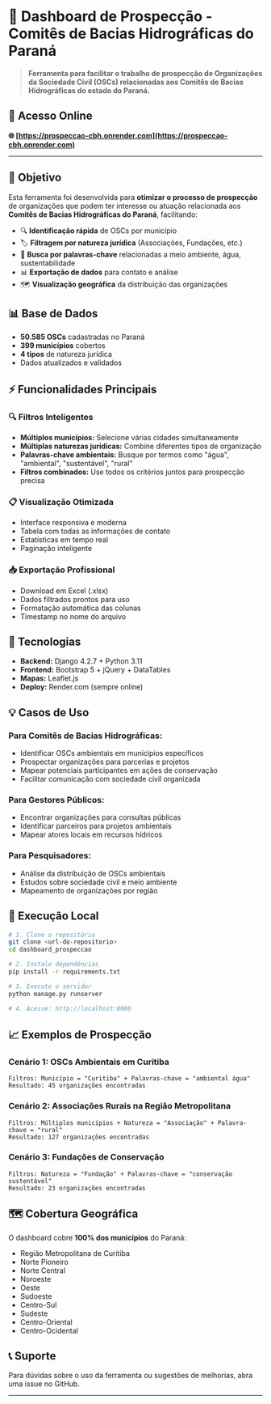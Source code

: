 # 🌊 Dashboard de Prospecção - Comitês de Bacias Hidrográficas do Paraná

> **Ferramenta para facilitar o trabalho de prospecção de Organizações da Sociedade Civil (OSCs) relacionadas aos Comitês de Bacias Hidrográficas do estado do Paraná.**

## 🔗 Acesso Online

**🌐 [https://prospeccao-cbh.onrender.com](https://prospeccao-cbh.onrender.com)**

---

## 🎯 Objetivo

Esta ferramenta foi desenvolvida para **otimizar o processo de prospecção** de organizações que podem ter interesse ou atuação relacionada aos **Comitês de Bacias Hidrográficas do Paraná**, facilitando:

- 🔍 **Identificação rápida** de OSCs por município
- 🏷️ **Filtragem por natureza jurídica** (Associações, Fundações, etc.)
- 🔎 **Busca por palavras-chave** relacionadas a meio ambiente, água, sustentabilidade
- 📊 **Exportação de dados** para contato e análise
- 🗺️ **Visualização geográfica** da distribuição das organizações

## 📊 Base de Dados

- **50.585 OSCs** cadastradas no Paraná
- **399 municípios** cobertos
- **4 tipos** de natureza jurídica
- Dados atualizados e validados

## ⚡ Funcionalidades Principais

### 🔍 **Filtros Inteligentes**
- **Múltiplos municípios:** Selecione várias cidades simultaneamente
- **Múltiplas naturezas jurídicas:** Combine diferentes tipos de organização
- **Palavras-chave ambientais:** Busque por termos como "água", "ambiental", "sustentável", "rural"
- **Filtros combinados:** Use todos os critérios juntos para prospecção precisa

### 📋 **Visualização Otimizada**
- Interface responsiva e moderna
- Tabela com todas as informações de contato
- Estatísticas em tempo real
- Paginação inteligente

### 📥 **Exportação Profissional**
- Download em Excel (.xlsx)
- Dados filtrados prontos para uso
- Formatação automática das colunas
- Timestamp no nome do arquivo

## 🚀 Tecnologias

- **Backend:** Django 4.2.7 + Python 3.11
- **Frontend:** Bootstrap 5 + jQuery + DataTables
- **Mapas:** Leaflet.js
- **Deploy:** Render.com (sempre online)

## 💡 Casos de Uso

### Para Comitês de Bacias Hidrográficas:
- Identificar OSCs ambientais em municípios específicos
- Prospectar organizações para parcerias e projetos
- Mapear potenciais participantes em ações de conservação
- Facilitar comunicação com sociedade civil organizada

### Para Gestores Públicos:
- Encontrar organizações para consultas públicas
- Identificar parceiros para projetos ambientais
- Mapear atores locais em recursos hídricos

### Para Pesquisadores:
- Análise da distribuição de OSCs ambientais
- Estudos sobre sociedade civil e meio ambiente
- Mapeamento de organizações por região

## 🔧 Execução Local

```bash
# 1. Clone o repositório
git clone <url-do-repositorio>
cd dashboard_prospeccao

# 2. Instale dependências
pip install -r requirements.txt

# 3. Execute o servidor
python manage.py runserver

# 4. Acesse: http://localhost:8000
```

## 📈 Exemplos de Prospecção

### Cenário 1: OSCs Ambientais em Curitiba
```
Filtros: Município = "Curitiba" + Palavras-chave = "ambiental água"
Resultado: 45 organizações encontradas
```

### Cenário 2: Associações Rurais na Região Metropolitana
```
Filtros: Múltiplos municípios + Natureza = "Associação" + Palavra-chave = "rural"
Resultado: 127 organizações encontradas
```

### Cenário 3: Fundações de Conservação
```
Filtros: Natureza = "Fundação" + Palavras-chave = "conservação sustentável"
Resultado: 23 organizações encontradas
```

## 🗺️ Cobertura Geográfica

O dashboard cobre **100% dos municípios** do Paraná:
- Região Metropolitana de Curitiba
- Norte Pioneiro
- Norte Central
- Noroeste
- Oeste
- Sudoeste
- Centro-Sul
- Sudeste
- Centro-Oriental
- Centro-Ocidental

## 📞 Suporte

Para dúvidas sobre o uso da ferramenta ou sugestões de melhorias, abra uma issue no GitHub.

---

